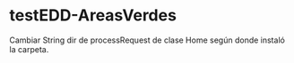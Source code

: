 # testEDD-AreasVerdes
Cambiar String dir de processRequest de clase Home según donde instaló la carpeta.
